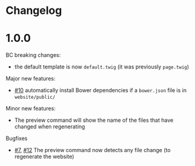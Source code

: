 # Changelog

# 1.0.0

BC breaking changes:

- the default template is now `default.twig` (it was previously `page.twig`)

Major new features:

- [#10](https://github.com/mnapoli/Couscous/pull/10) automatically install Bower dependencies if a `bower.json` file is in `website/public/`

Minor new features:

- The preview command will show the name of the files that have changed when regenerating

Bugfixes

- [#7](https://github.com/mnapoli/Couscous/issues/7), [#12](https://github.com/mnapoli/Couscous/issues/12) The preview command now detects any file change (to regenerate the website)
